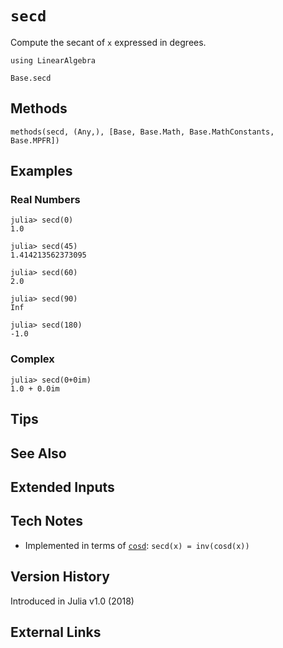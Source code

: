 # `secd`

Compute the secant of `x` expressed in degrees.

```@setup repl_only
using LinearAlgebra
```
```@docs
Base.secd
```


## Methods

```@repl
methods(secd, (Any,), [Base, Base.Math, Base.MathConstants, Base.MPFR])
```


## Examples

### Real Numbers
```jldoctest
julia> secd(0)
1.0

julia> secd(45)
1.414213562373095

julia> secd(60)
2.0

julia> secd(90)
Inf

julia> secd(180)
-1.0
```

### Complex
```jldoctest
julia> secd(0+0im)
1.0 + 0.0im
```

## Tips


## See Also


## Extended Inputs


## Tech Notes

- Implemented in terms of [`cosd`](@ref): `secd(x) = inv(cosd(x))`


## Version History

Introduced in Julia v1.0 (2018)


## External Links
